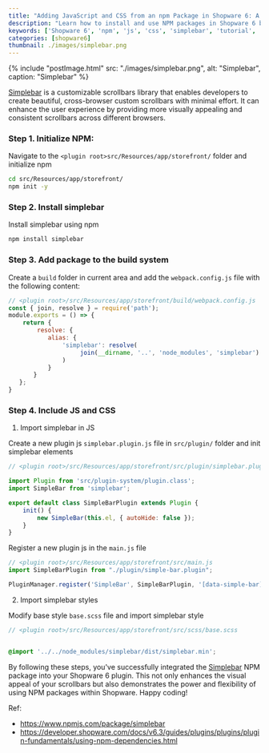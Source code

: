 ```yaml
---
title: "Adding JavaScript and CSS from an npm Package in Shopware 6: A Guide Using SimpleBar"
description: "Learn how to install and use NPM packages in Shopware 6 by integrating the Simplebar package for custom scrollbars. Follow our step-by-step guide to enhance your Shopware 6 store with beautiful and consistent scrollbars using Simplebar."
keywords: ['Shopware 6', 'npm', 'js', 'css', 'simplebar', 'tutorial', 'frontend']
categories: [shopware6]
thumbnail: ./images/simplebar.png
---
```


{% include "postImage.html" src: "./images/simplebar.png", alt: "Simplebar", caption: "Simplebar" %}

[Simplebar](https://www.npmjs.com/package/simplebar) is a customizable scrollbars library that enables developers to create beautiful, cross-browser custom scrollbars with minimal effort. It can enhance the user experience by providing more visually appealing and consistent scrollbars across different browsers.


### Step 1. Initialize NPM:

Navigate to the `<plugin root>src/Resources/app/storefront/` folder and initialize npm

```bash
cd src/Resources/app/storefront/
npm init -y
```

### Step 2. Install simplebar

Install simplebar using npm

```bash
npm install simplebar
```

### Step 3. Add package to the build system

Create a `build` folder in current area and add the `webpack.config.js` file with the following content:

```js
// <plugin root>/src/Resources/app/storefront/build/webpack.config.js
const { join, resolve } = require('path');
module.exports = () => {
    return {
        resolve: {
           alias: {
               'simplebar': resolve(
                    join(__dirname, '..', 'node_modules', 'simplebar')
               )
           }
       }
   };
}
```

### Step 4. Include JS and CSS

1. Import simplebar in JS

Create a new plugin js `simplebar.plugin.js` file in `src/plugin/` folder and init simplebar elements

```js
// <plugin root>/src/Resources/app/storefront/src/plugin/simplebar.plugin.js

import Plugin from 'src/plugin-system/plugin.class';
import SimpleBar from 'simplebar';

export default class SimpleBarPlugin extends Plugin {
    init() {
        new SimpleBar(this.el, { autoHide: false });
    }
}
```

Register a new plugin js in the `main.js` file

```js
// <plugin root>/src/Resources/app/storefront/src/main.js
import SimpleBarPlugin from "./plugin/simple-bar.plugin";

PluginManager.register('SimpleBar', SimpleBarPlugin, '[data-simple-bar]');
```

2. Import simplebar styles

Modify base style `base.scss` file and import simplebar style

```scss
// <plugin root>/src/Resources/app/storefront/src/scss/base.scss


@import '../../node_modules/simplebar/dist/simplebar.min';

```

By following these steps, you've successfully integrated the [Simplebar](https://www.npmjs.com/package/simplebar) NPM package into your Shopware 6 plugin. This not only enhances the visual appeal of your scrollbars but also demonstrates the power and flexibility of using NPM packages within Shopware. Happy coding!

Ref:
- https://www.npmjs.com/package/simplebar
- https://developer.shopware.com/docs/v6.3/guides/plugins/plugins/plugin-fundamentals/using-npm-dependencies.html
